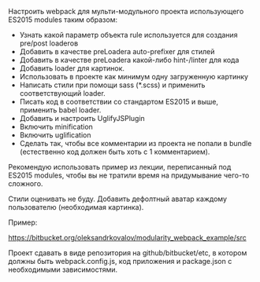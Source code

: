 Настроить webpack для мульти-модульного проекта использующего ES2015 modules таким образом: 
* Узнать какой параметр объекта rule используется для создания pre/post loaderов 
* Добавить в качестве preLoadera auto-prefixer для стилей 
* Добавить в качестве preLoadera какой-либо hint-/linter для кода 
* Добавить loader для картинок. 
* Использовать в проекте как минимум одну загруженную картинку 
* Написать стили при помощи sass (*.scss) и применить соответствующий loader. 
* Писать код в соответствии со стандартом ES2015 и выше, применить babel loader.
* Добавить и настроить UglifyJSPlugin 
* Включить minification 
* Включить uglification 
* Сделать так, чтобы все комментарии из проекта не попали в bundle (естественно код должен быть хоть с 1 комментарием).

Рекомендую использовать пример из лекции, переписанный под ES2015 modules,
чтобы вы не тратили время на придумывание чего-то сложного.

Стили оценивать не буду. Добавить дефолтный аватар каждому пользователю (необходимая картинка).

Пример:

https://bitbucket.org/oleksandrkovalov/modularity_webpack_example/src

Проект сдавать в виде репозитория на github/bitbucket/etc, в котором должны быть webpack.config.js,
код приложения и package.json с необходимыми зависимостями.
